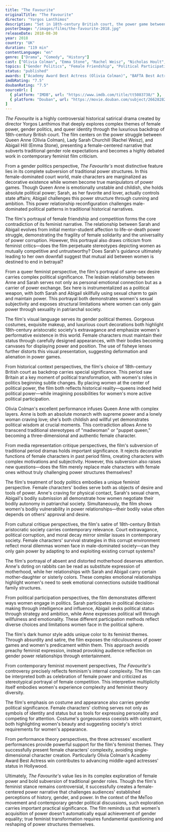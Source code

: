 ```yaml
---
title: "The Favourite"
originalTitle: "The Favourite"
director: "Yorgos Lanthimos"
description: "Set in 18th-century British court, the power game between Queen Anne and two women—Sarah Churchill and Abigail Hill. This dark comedy explores complex themes of female power, gender politics, female friendship and competition through gorgeous visual style and sharp satire, challenging traditional gender role expectations."
posterImage: "/images/films/the-favourite-2018.jpg"
releaseDate: 2018-08-30
year: 2018
country: "UK"
duration: "119 min"
contentLanguage: "en"
genre: ["Drama", "Comedy", "History"]
cast: ["Olivia Colman", "Emma Stone", "Rachel Weisz", "Nicholas Hoult", "Joe Alwyn"]
topics: ["Gender Politics", "Female Friendship", "Political Participation", "Queer Feminism", "Historical Context", "Media Representation Critique", "Cultural Critique", "Body Politics"]
status: "published"
awards: ["Academy Award Best Actress (Olivia Colman)", "BAFTA Best Actress", "Venice Film Festival Grand Jury Prize", "Golden Globe Best Actress Nomination", "Academy Award Best Picture Nomination"]
imdbRating: "7.5"
doubanRating: "7.5"
sourceUrl: [
  { platform: "IMDB", url: "https://www.imdb.com/title/tt5083738/" },
  { platform: "Douban", url: "https://movie.douban.com/subject/26628282/" }
]
---
```


*The Favourite* is a highly controversial historical satirical drama created by director Yorgos Lanthimos that deeply explores complex themes of female power, gender politics, and queer identity through the luxurious backdrop of 18th-century British court. The film centers on the power struggle between Queen Anne (Olivia Colman), Lady Sarah Churchill (Rachel Weisz), and Abigail Hill (Emma Stone), presenting a female-centered narrative that subverts traditional gender role expectations and becomes a highly debated work in contemporary feminist film criticism.

From a gender politics perspective, *The Favourite's* most distinctive feature lies in its complete subversion of traditional power structures. In this female-dominated court world, male characters are marginalized as decorative existence while women become true manipulators of power games. Though Queen Anne is emotionally unstable and childish, she holds absolute political power; Sarah, as her favorite and lover, actually controls state affairs; Abigail challenges this power structure through cunning and ambition. This power relationship reconfiguration challenges male-dominated political patterns in traditional historical narratives.

The film's portrayal of female friendship and competition forms the core contradiction of its feminist narrative. The relationship between Sarah and Abigail evolves from initial mentor-student affection to life-or-death power struggle, demonstrating the fragility of female solidarity and the universality of power corruption. However, this portrayal also draws criticism from feminist critics—does the film perpetuate stereotypes depicting women as mutually competitive and untrustworthy? Does Sarah's guidance ultimately leading to her own downfall suggest that mutual aid between women is destined to end in betrayal?

From a queer feminist perspective, the film's portrayal of same-sex desire carries complex political significance. The lesbian relationship between Anne and Sarah serves not only as personal emotional connection but as a carrier of power exchange. Sex here is instrumentalized as a political weapon, with both Sarah and Abigail skillfully using sexual charm to gain and maintain power. This portrayal both demonstrates women's sexual subjectivity and exposes structural limitations where women can only gain power through sexuality in patriarchal society.

The film's visual language serves its gender political themes. Gorgeous costumes, exquisite makeup, and luxurious court decorations both highlight 18th-century aristocratic society's extravagance and emphasize women's performative existence in this world. Female characters must maintain their status through carefully designed appearances, with their bodies becoming canvases for displaying power and position. The use of fisheye lenses further distorts this visual presentation, suggesting deformation and alienation in power games.

From historical context perspectives, the film's choice of 18th-century British court as backdrop carries special significance. This period saw Britain at a key moment of political transformation, with women's roles in politics beginning subtle changes. By placing women at the center of political power, the film both reflects historical reality—queens indeed held political power—while imagining possibilities for women's more active political participation.

Olivia Colman's excellent performance infuses Queen Anne with complex layers. Anne is both an absolute monarch with supreme power and a lonely woman craving love; she's both childish and willful yet demonstrates political wisdom at crucial moments. This contradiction allows Anne to transcend traditional stereotypes of "madwoman" or "puppet queen," becoming a three-dimensional and authentic female character.

From media representation critique perspectives, the film's subversion of traditional period dramas holds important significance. It rejects decorative functions of female characters in past period films, creating characters with complex motivations and subjectivity. However, this subversion also raises new questions—does the film merely replace male characters with female ones without truly challenging power structures themselves?

The film's treatment of body politics embodies a unique feminist perspective. Female characters' bodies serve both as objects of desire and tools of power. Anne's craving for physical contact, Sarah's sexual charm, Abigail's bodily submission all demonstrate how women negotiate their bodily autonomy in patriarchal society. Simultaneously, the film shows women's bodily vulnerability in power relationships—their bodily value often depends on others' approval and desire.

From cultural critique perspectives, the film's satire of 18th-century British aristocratic society carries contemporary relevance. Court extravagance, political corruption, and moral decay mirror similar issues in contemporary society. Female characters' survival strategies in this corrupt environment reflect moral dilemmas women face in male-dominated society—can they only gain power by adapting to and exploiting existing corrupt systems?

The film's portrayal of absent and distorted motherhood deserves attention. Anne's doting on rabbits can be read as substitute expression of motherhood, while her relationships with Sarah and Abigail carry certain mother-daughter or sisterly colors. These complex emotional relationships highlight women's need to seek emotional connections outside traditional family structures.

From political participation perspectives, the film demonstrates different ways women engage in politics. Sarah participates in political decision-making through intelligence and influence, Abigail seeks political status through strategy and ambition, while Anne expresses political will through willfulness and emotionality. These different participation methods reflect diverse choices and limitations women face in the political sphere.

The film's dark humor style adds unique color to its feminist themes. Through absurdity and satire, the film exposes the ridiculousness of power games and women's predicament within them. This approach avoids preachy feminist expression, instead provoking audience reflection on gender power relationships through entertainment.

From contemporary feminist movement perspectives, *The Favourite's* controversy precisely reflects feminism's internal complexity. The film can be interpreted both as celebration of female power and criticized as stereotypical portrayal of female competition. This interpretive multiplicity itself embodies women's experience complexity and feminist theory diversity.

The film's emphasis on costume and appearance also carries gender political significance. Female characters' clothing serves not only as symbols of identity and status but as tools for expressing personality and competing for attention. Costume's gorgeousness coexists with constraint, both highlighting women's beauty and suggesting society's strict requirements for women's appearance.

From performance theory perspectives, the three actresses' excellent performances provide powerful support for the film's feminist themes. They successfully present female characters' complexity, avoiding single-dimensional character creation. Particularly Olivia Colman's Academy Award Best Actress win contributes to advancing middle-aged actresses' status in Hollywood.

Ultimately, *The Favourite's* value lies in its complex exploration of female power and bold subversion of traditional gender roles. Though the film's feminist stance remains controversial, it successfully creates a female-centered power narrative that challenges audiences' established perceptions of history, gender, and power. In the context of the MeToo movement and contemporary gender political discussions, such exploration carries important practical significance. The film reminds us that women's acquisition of power doesn't automatically equal achievement of gender equality; true feminist transformation requires fundamental questioning and reshaping of power structures themselves.